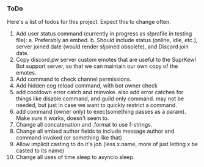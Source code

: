 ### ToDo

Here's a list of todos for this project. Expect this to change often.

1. Add user status command (currently in progress as s!profile in testing file):
  a. Preferably an embed.
  b. Should include status (online, idle, etc.), server joined date (would render s!joined obsolete), and Discord join date.
2. Copy discord.pw server custom emotes that are useful to the SuprKewl Bot support server, so that we can maintain our own copy of the emotes.
3. Add command to check channel permissions.
4. Add hidden cog reload command, with bot owner check
5. add cooldown error catch and reinvoke. also add error catches for things like disable command, and guild only command. may not be needed, but just in case we want to quickly restrict a command.
6. add command (owner only) to exec(something passes as a param). Make sure it works, doesn't seem to.
7. Change all concatenation and .format to use f-strings.
8. Change all embed author fields to include message author and command invoked (or something like that)
9. Allow implicit casting to do it's job (less x.name, more of just letting x be casted to its name)
10. Change all uses of time.sleep to asyncio.sleep.